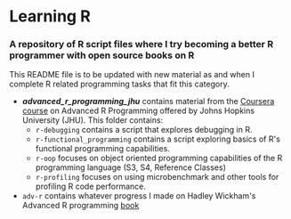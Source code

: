 # Learning R
### A repository of R script files where I try becoming a better R programmer with open source books on R

This README file is to be updated with new material as and when I complete R related programming tasks that fit this category.

- ***advanced_r_programming_jhu*** contains material from the [Coursera course](https://www.coursera.org/learn/advanced-r) on Advanced R Programming offered by Johns Hopkins University (JHU). This folder contains:
  - `r-debugging` contains a script that explores debugging in R.
  - `r-functional_programming` contains a script exploring basics of R's functional programming capabilities.
  - `r-oop` focuses on object oriented programming capabilities of the R programming language (S3, S4, Reference Classes)
  - `r-profiling` focuses on using microbenchmark and other tools for profiling R code performance.
- `adv-r` contains whatever progress I made on Hadley Wickham's Advanced R programming [book](https://adv-r.hadley.nz/)
